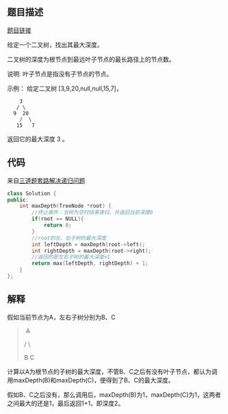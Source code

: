 ## 题目描述

[题目链接](https://leetcode-cn.com/problems/maximum-depth-of-binary-tree/)

给定一个二叉树，找出其最大深度。

二叉树的深度为根节点到最远叶子节点的最长路径上的节点数。

说明: 叶子节点是指没有子节点的节点。

示例：
给定二叉树 [3,9,20,null,null,15,7]，

        3
       / \
      9  20
        /  \
       15   7

返回它的最大深度 3 。

## 代码

来自[三道题套路解决递归问题](https://lyl0724.github.io/2020/01/25/1/)

```cpp
class Solution {
public:
    int maxDepth(TreeNode *root) {
        //终止条件：当树为空时结束递归，并返回当前深度0
        if(root == NULL){
            return 0;
        }
        //root的左、右子树的最大深度
        int leftDepth = maxDepth(root->left);
        int rightDepth = maxDepth(root->right);
        //返回的是左右子树的最大深度+1
        return max(leftDepth, rightDepth) + 1;
    }
};
```

## 解释

假如当前节点为A，左右子树分别为B、C

> ​    A
>
> /        \
>
> B       C

计算以A为根节点的子树的最大深度，不管B、C之后有没有叶子节点，都认为调用maxDepth(B)和maxDepth(C)，便得到了B、C的最大深度。

假如B、C之后没有，那么调用后，maxDepth(B)为1，maxDepth(C)为1，这两者之间最大的还是1，最后返回1+1，即深度2。

